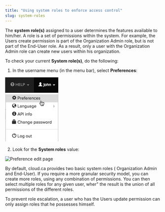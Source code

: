 ```yaml
---
title: "Using system roles to enforce access control"
slug: system-roles
---
```



The **system role(s)** assigned to a user determines the features available to him/her. A role is a set of permissions within the system. For example, the  Users create permission is part of the Organization Admin role, but is not part of the End-User role. As a result, only a user with the Organization Admin role can create new users within his organization.

To check your current **System role(s)**, do the following:

1. In the username menu (in the menu bar), select **Preferences**:

![Preferences menu](/assets/preferences-en.jpg)

2. Look for the **System roles** value:

![Preference edit page](/assets/preferences-edit-en.jpg)

By default, cloud.ca provides two basic system roles ( Organization Admin and End-User). If you require a more granular security model, you can create more roles, using any combination of permissions. You can then select multiple roles for any given user, wher" the result is the union of all permissions of the different roles.

To prevent role escalation, a user who has the Users update permission can only assign roles that he possesses himself.
